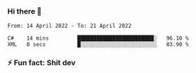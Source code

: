 ### Hi there 👋
<!--START_SECTION:waka-->

```text
From: 14 April 2022 - To: 21 April 2022

C#    14 mins         ████████████████████████░   96.10 %
XML   0 secs          █░░░░░░░░░░░░░░░░░░░░░░░░   03.90 %
```

<!--END_SECTION:waka-->
<!--
**TG4LAaron/TG4LAaron** is a ✨ _special_ ✨ repository because its `README.md` (this file) appears on your GitHub profile.

Here are some ideas to get you started:

- 🔭 I’m currently working on ...
- 🌱 I’m currently learning ...
- 👯 I’m looking to collaborate on ...
- 🤔 I’m looking for help with ...
- 💬 Ask me about ...
- 📫 How to reach me: ...
- 😄 Pronouns: ...
- ⚡ Fun fact: ...
-->
### ⚡ Fun fact: Shit dev
